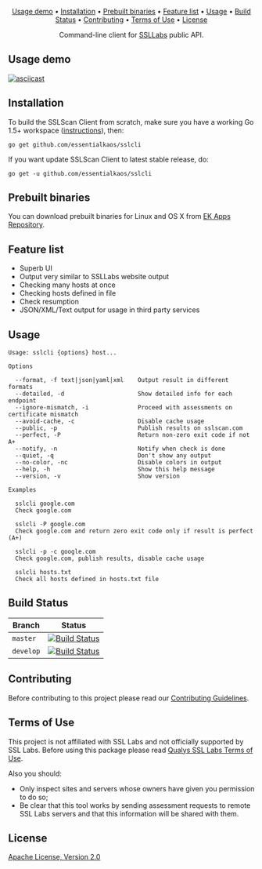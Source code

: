 <p align="center"><a href="#usage-demo">Usage demo</a> • <a href="#installation">Installation</a> • <a href="#prebuilt-binaries">Prebuilt binaries</a> • <a href="#feature-list">Feature list</a> • <a href="#usage">Usage</a> • <a href="#build-status">Build Status</a> • <a href="#contributing">Contributing</a> • <a href="#terms-of-use">Terms of Use</a> • <a href="#license">License</a></p>

<p align="center">Command-line client for <a href="https://www.ssllabs.com">SSLLabs</a> public API.</p>

## Usage demo

[![asciicast](https://essentialkaos.com/github/sslcli-120.gif)](https://asciinema.org/a/89328)

## Installation

To build the SSLScan Client from scratch, make sure you have a working Go 1.5+ workspace ([instructions](https://golang.org/doc/install)), then:

```
go get github.com/essentialkaos/sslcli
```

If you want update SSLScan Client to latest stable release, do:

```
go get -u github.com/essentialkaos/sslcli
```

## Prebuilt binaries

You can download prebuilt binaries for Linux and OS X from [EK Apps Repository](https://apps.kaos.io/sslcli/).

## Feature list

* Superb UI
* Output very similar to SSLLabs website output
* Checking many hosts at once
* Checking hosts defined in file
* Check resumption
* JSON/XML/Text output for usage in third party services

## Usage

```
Usage: sslcli {options} host...

Options

  --format, -f text|json|yaml|xml    Output result in different formats
  --detailed, -d                     Show detailed info for each endpoint
  --ignore-mismatch, -i              Proceed with assessments on certificate mismatch
  --avoid-cache, -c                  Disable cache usage
  --public, -p                       Publish results on sslscan.com
  --perfect, -P                      Return non-zero exit code if not A+
  --notify, -n                       Notify when check is done
  --quiet, -q                        Don't show any output
  --no-color, -nc                    Disable colors in output
  --help, -h                         Show this help message
  --version, -v                      Show version

Examples

  sslcli google.com
  Check google.com

  sslcli -P google.com
  Check google.com and return zero exit code only if result is perfect (A+)

  sslcli -p -c google.com
  Check google.com, publish results, disable cache usage

  sslcli hosts.txt
  Check all hosts defined in hosts.txt file

```

## Build Status

| Branch | Status |
|------------|--------|
| `master` | [![Build Status](https://travis-ci.org/essentialkaos/sslcli.svg?branch=master)](https://travis-ci.org/essentialkaos/sslcli) |
| `develop` | [![Build Status](https://travis-ci.org/essentialkaos/sslcli.svg?branch=develop)](https://travis-ci.org/essentialkaos/sslcli) |

## Contributing

Before contributing to this project please read our [Contributing Guidelines](https://github.com/essentialkaos/contributing-guidelines#contributing-guidelines).

## Terms of Use

This project is not affiliated with SSL Labs and not officially supported by SSL Labs. Before using this package please read [Qualys SSL Labs Terms of Use](https://www.ssllabs.com/downloads/Qualys_SSL_Labs_Terms_of_Use.pdf).

Also you should:

* Only inspect sites and servers whose owners have given you permission to do so;
* Be clear that this tool works by sending assessment requests to remote SSL Labs servers and that this information will be shared with them.

## License

[Apache License, Version 2.0](http://www.apache.org/licenses/LICENSE-2.0)
